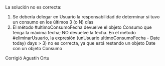 La solución no es correcta:

1. Se debería delegar en Usuario la responsabilidad de determinar si tuvo un consumo en los últimos 3 (o N) días
2. El método #ultimoConsumoFecha devuelve el objeto Consumo que tenga la máxima fecha; NO devuelve la fecha. En el método #eliminarUsuario, la expresión (unUsuario ultimoConsumoFecha - Date today) days > 3) no es correcta, ya que está restando un objeto Date con un objeto Consumo

Corrigió Agustín Ortu